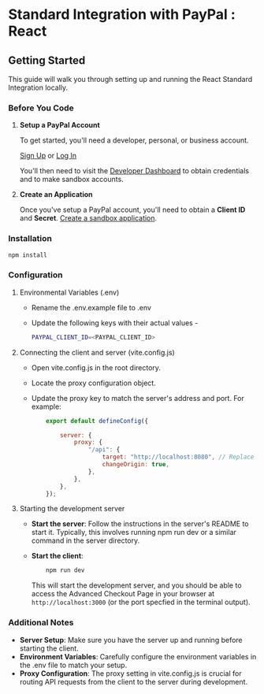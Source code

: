 # Standard Integration with PayPal : React

## Getting Started

This guide will walk you through setting up and running the React Standard Integration locally.

### Before You Code

1. **Setup a PayPal Account**

   To get started, you'll need a developer, personal, or business account.

   [Sign Up](https://www.paypal.com/signin/client?flow=provisionUser) or [Log In](https://www.paypal.com/signin?returnUri=https%253A%252F%252Fdeveloper.paypal.com%252Fdashboard&intent=developer)

   You'll then need to visit the [Developer Dashboard](https://developer.paypal.com/dashboard/) to obtain credentials and to make sandbox accounts.

2. **Create an Application**

   Once you've setup a PayPal account, you'll need to obtain a **Client ID** and **Secret**. [Create a sandbox application](https://developer.paypal.com/dashboard/applications/sandbox/create).

### Installation

```sh
npm install
```

### Configuration

1. Environmental Variables (.env)

    - Rename the .env.example file to .env
    - Update the following keys with their actual values -

      ```sh
      PAYPAL_CLIENT_ID=<PAYPAL_CLIENT_ID>
      ```

2. Connecting the client and server (vite.config.js)

    - Open vite.config.js in the root directory.
    - Locate the proxy configuration object.
    - Update the proxy key to match the server's address and port. For example:

        ```js
            export default defineConfig({

                server: {
                    proxy: {
                        "/api": {
                            target: "http://localhost:8080", // Replace with your server URL
                            changeOrigin: true,
                        },
                    },
                },
            });
        ```

3. Starting the development server

    - **Start the server**: Follow the instructions in the server's README to start it. Typically, this involves running npm run dev or a similar command in the server directory.

    - **Start the client**:

        ```sh
            npm run dev
        ```

        This will start the development server, and you should be able to access the Advanced Checkout Page in your browser at `http://localhost:3000` (or the port specfied in the terminal output).

### Additional Notes

- **Server Setup**: Make sure you have the server up and running before starting the client.
- **Environment Variables**: Carefully configure the environment variables in the .env file to match your setup.
- **Proxy Configuration**: The proxy setting in vite.config.js is crucial for routing API requests from the client to the server during development.
